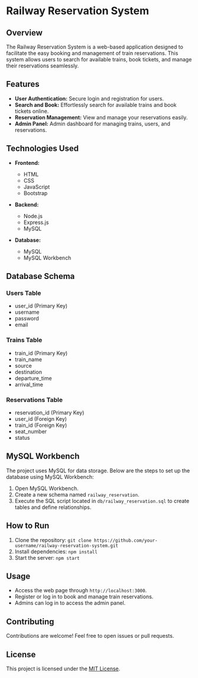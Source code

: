 # Railway Reservation System

## Overview

The Railway Reservation System is a web-based application designed to facilitate the easy booking and management of train reservations. This system allows users to search for available trains, book tickets, and manage their reservations seamlessly.

## Features

- **User Authentication:** Secure login and registration for users.
- **Search and Book:** Effortlessly search for available trains and book tickets online.
- **Reservation Management:** View and manage your reservations easily.
- **Admin Panel:** Admin dashboard for managing trains, users, and reservations.

## Technologies Used

- **Frontend:**
  - HTML
  - CSS
  - JavaScript
  - Bootstrap

- **Backend:**
  - Node.js
  - Express.js
  - MySQL

- **Database:**
  - MySQL
  - MySQL Workbench



## Database Schema

### Users Table

- user_id (Primary Key)
- username
- password
- email

### Trains Table

- train_id (Primary Key)
- train_name
- source
- destination
- departure_time
- arrival_time

### Reservations Table

- reservation_id (Primary Key)
- user_id (Foreign Key)
- train_id (Foreign Key)
- seat_number
- status

## MySQL Workbench

The project uses MySQL for data storage. Below are the steps to set up the database using MySQL Workbench:

1. Open MySQL Workbench.
2. Create a new schema named `railway_reservation`.
3. Execute the SQL script located in `db/railway_reservation.sql` to create tables and define relationships.

## How to Run

1. Clone the repository: `git clone https://github.com/your-username/railway-reservation-system.git`
2. Install dependencies: `npm install`
3. Start the server: `npm start`

## Usage

- Access the web page through `http://localhost:3000`.
- Register or log in to book and manage train reservations.
- Admins can log in to access the admin panel.

## Contributing

Contributions are welcome! Feel free to open issues or pull requests.

## License

This project is licensed under the [MIT License](LICENSE).
